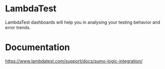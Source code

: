 
# LambdaTest

LambdaTest dashboards will help you in analysing your testing behavior and error trends.

# Documentation

https://www.lambdatest.com/support/docs/sumo-logic-integration/
    
